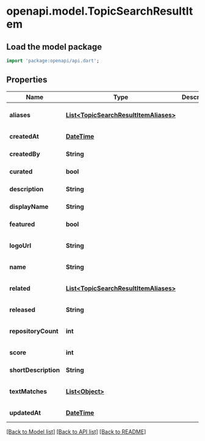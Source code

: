 # openapi.model.TopicSearchResultItem

## Load the model package
```dart
import 'package:openapi/api.dart';
```

## Properties
Name | Type | Description | Notes
------------ | ------------- | ------------- | -------------
**aliases** | [**List&lt;TopicSearchResultItemAliases&gt;**](TopicSearchResultItemAliases.md) |  | [optional] [default to []]
**createdAt** | [**DateTime**](DateTime.md) |  | [default to null]
**createdBy** | **String** |  | [default to null]
**curated** | **bool** |  | [default to null]
**description** | **String** |  | [default to null]
**displayName** | **String** |  | [default to null]
**featured** | **bool** |  | [default to null]
**logoUrl** | **String** |  | [optional] [default to null]
**name** | **String** |  | [default to null]
**related** | [**List&lt;TopicSearchResultItemAliases&gt;**](TopicSearchResultItemAliases.md) |  | [optional] [default to []]
**released** | **String** |  | [default to null]
**repositoryCount** | **int** |  | [optional] [default to null]
**score** | **int** |  | [default to null]
**shortDescription** | **String** |  | [default to null]
**textMatches** | [**List&lt;Object&gt;**](Object.md) |  | [optional] [default to []]
**updatedAt** | [**DateTime**](DateTime.md) |  | [default to null]

[[Back to Model list]](../README.md#documentation-for-models) [[Back to API list]](../README.md#documentation-for-api-endpoints) [[Back to README]](../README.md)


